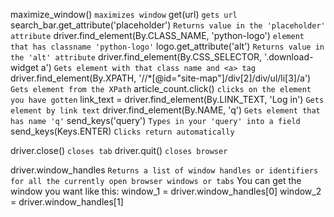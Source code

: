 

maximize_window() `maximizes window`
get(url) `gets url`
search_bar.get_attribute('placeholder') `Returns value in the 'placeholder' attribute`
driver.find_element(By.CLASS_NAME, 'python-logo') `element that has classname 'python-logo'`
logo.get_attribute('alt') `Returns value in the 'alt' attribute`
driver.find_element(By.CSS_SELECTOR, '.download-widget a') `Gets element with that class name and <a> tag`
driver.find_element(By.XPATH, '//*[@id="site-map"]/div[2]/div/ul/li[3]/a')  `Gets element from the XPath`
article_count.click() `clicks on the element you have gotten`
link_text = driver.find_element(By.LINK_TEXT, 'Log in') `Gets element by link text`
driver.find_element(By.NAME, 'q')  `Gets element that has name 'q'`
send_keys('query') `Types in your 'query' into a field`
send_keys(Keys.ENTER) `Clicks return automatically`

driver.close() `closes tab`
driver.quit() `closes browser`

driver.window_handles `Returns a list of window handles or identifiers for all the currently open browser windows or tabs`
You can get the window you want like this:
    window_1 = driver.window_handles[0]
    window_2 = driver.window_handles[1]






